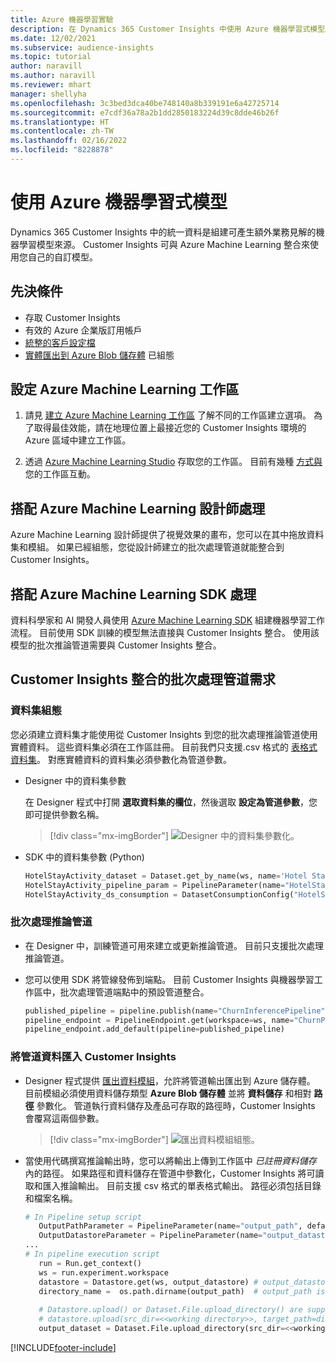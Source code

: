 ```yaml
---
title: Azure 機器學習實驗
description: 在 Dynamics 365 Customer Insights 中使用 Azure 機器學習式模型。
ms.date: 12/02/2021
ms.subservice: audience-insights
ms.topic: tutorial
author: naravill
ms.author: naravill
ms.reviewer: mhart
manager: shellyha
ms.openlocfilehash: 3c3bed3dca40be748140a8b339191e6a42725714
ms.sourcegitcommit: e7cdf36a78a2b1dd2850183224d39c8dde46b26f
ms.translationtype: HT
ms.contentlocale: zh-TW
ms.lasthandoff: 02/16/2022
ms.locfileid: "8228878"
---
```

# <a name="use-azure-machine-learning-based-models"></a>使用 Azure 機器學習式模型

Dynamics 365 Customer Insights 中的統一資料是組建可產生額外業務見解的機器學習模型來源。 Customer Insights 可與 Azure Machine Learning 整合來使用您自己的自訂模型。

## <a name="prerequisites"></a>先決條件

- 存取 Customer Insights
- 有效的 Azure 企業版訂用帳戶
- [統整的客戶設定檔](data-unification.md)
- [實體匯出到 Azure Blob 儲存體](export-azure-blob-storage.md) 已組態

## <a name="set-up-azure-machine-learning-workspace"></a>設定 Azure Machine Learning 工作區

1. 請見 [建立 Azure Machine Learning 工作區](/azure/machine-learning/concept-workspace#-create-a-workspace) 了解不同的工作區建立選項。 為了取得最佳效能，請在地理位置上最接近您的 Customer Insights 環境的 Azure 區域中建立工作區。

1. 透過 [Azure Machine Learning Studio](https://ml.azure.com/) 存取您的工作區。 目前有幾種 [方式與](/azure/machine-learning/concept-workspace#tools-for-workspace-interaction) 您的工作區互動。

## <a name="work-with-azure-machine-learning-designer"></a>搭配 Azure Machine Learning 設計師處理

Azure Machine Learning 設計師提供了視覺效果的畫布，您可以在其中拖放資料集和模組。 如果已經組態，您從設計師建立的批次處理管道就能整合到 Customer Insights。 
   
## <a name="working-with-azure-machine-learning-sdk"></a>搭配 Azure Machine Learning SDK 處理

資料科學家和 AI 開發人員使用 [Azure Machine Learning SDK](/python/api/overview/azure/ml/?preserve-view=true&view=azure-ml-py) 組建機器學習工作流程。 目前使用 SDK 訓練的模型無法直接與 Customer Insights 整合。 使用該模型的批次推論管道需要與 Customer Insights 整合。

## <a name="batch-pipeline-requirements-to-integrate-with-customer-insights"></a>Customer Insights 整合的批次處理管道需求

### <a name="dataset-configuration"></a>資料集組態

您必須建立資料集才能使用從 Customer Insights 到您的批次處理推論管道使用實體資料。 這些資料集必須在工作區註冊。 目前我們只支援.csv 格式的 [表格式資料集](/azure/machine-learning/how-to-create-register-datasets#tabulardataset)。 對應實體資料的資料集必須參數化為管道參數。
   
* Designer 中的資料集參數
   
     在 Designer 程式中打開 **選取資料集的欄位**，然後選取 **設定為管道參數**，您即可提供參數名稱。

     > [!div class="mx-imgBorder"]
     > ![Designer 中的資料集參數化。](media/intelligence-designer-dataset-parameters.png "Designer 中的資料集參數化")
   
* SDK 中的資料集參數 (Python)
   
   ```python
   HotelStayActivity_dataset = Dataset.get_by_name(ws, name='Hotel Stay Activity Data')
   HotelStayActivity_pipeline_param = PipelineParameter(name="HotelStayActivity_pipeline_param", default_value=HotelStayActivity_dataset)
   HotelStayActivity_ds_consumption = DatasetConsumptionConfig("HotelStayActivity_dataset", HotelStayActivity_pipeline_param)
   ```

### <a name="batch-inference-pipeline"></a>批次處理推論管道
  
* 在 Designer 中，訓練管道可用來建立或更新推論管道。 目前只支援批次處理推論管道。

* 您可以使用 SDK 將管線發佈到端點。 目前 Customer Insights 與機器學習工作區中，批次處理管道端點中的預設管道整合。
   
   ```python
   published_pipeline = pipeline.publish(name="ChurnInferencePipeline", description="Published Churn Inference pipeline")
   pipeline_endpoint = PipelineEndpoint.get(workspace=ws, name="ChurnPipelineEndpoint") 
   pipeline_endpoint.add_default(pipeline=published_pipeline)
   ```

### <a name="import-pipeline-data-into-customer-insights"></a>將管道資料匯入 Customer Insights

* Designer 程式提供 [匯出資料模組](/azure/machine-learning/algorithm-module-reference/export-data)，允許將管道輸出匯出到 Azure 儲存體。 目前模組必須使用資料儲存類型 **Azure Blob 儲存體** 並將 **資料儲存** 和相對 **路徑** 參數化。 管道執行資料儲存及產品可存取的路徑時，Customer Insights 會覆寫這兩個參數。
   > [!div class="mx-imgBorder"]
   > ![匯出資料模組組態。](media/intelligence-designer-importdata.png "匯出資料模組組態")
   
* 當使用代碼撰寫推論輸出時，您可以將輸出上傳到工作區中 *已註冊資料儲存* 內的路徑。 如果路徑和資料儲存在管道中參數化，Customer Insights 將可讀取和匯入推論輸出。 目前支援 csv 格式的單表格式輸出。 路徑必須包括目錄和檔案名稱。

   ```python
   # In Pipeline setup script
      OutputPathParameter = PipelineParameter(name="output_path", default_value="HotelChurnOutput/HotelChurnOutput.csv")
      OutputDatastoreParameter = PipelineParameter(name="output_datastore", default_value="workspaceblobstore")
   ...
   # In pipeline execution script
      run = Run.get_context()
      ws = run.experiment.workspace
      datastore = Datastore.get(ws, output_datastore) # output_datastore is parameterized
      directory_name =  os.path.dirname(output_path)  # output_path is parameterized.
      
      # Datastore.upload() or Dataset.File.upload_directory() are supported methods to uplaod the data
      # datastore.upload(src_dir=<<working directory>>, target_path=directory_name, overwrite=False, show_progress=True)
      output_dataset = Dataset.File.upload_directory(src_dir=<<working directory>>, target = (datastore, directory_name)) # Remove trailing "/" from directory_name
   ```


[!INCLUDE[footer-include](../includes/footer-banner.md)]